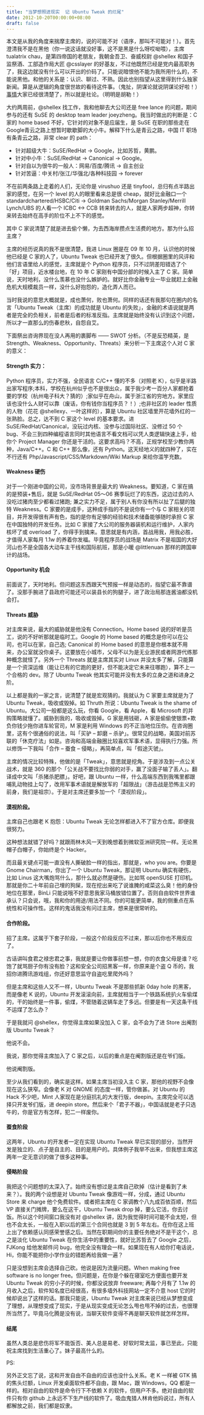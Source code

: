 ```yaml
---
title: "当梦想照进现实  记 Ubuntu Tweak 的烂尾"
date: 2012-10-20T00:00:00+08:00
draft: false
---
```

本文是从我的角度来揣摩主席的，说的可能不对（语序，那叫不可能对！）。首先澄清我不是在黑他（你一说这话就没好事，这不是黑是什么呀哎呦喂），主席 tualatrix chau，是第四帝国的老朋友，我朝金吾卫、奋威校尉 @shellex 和国子监祭酒、工部造作局大匠 @csslayer 的好基友，不过他既然已经是党内最高职务了，我这边就没有什么可以开出的价码了。只能说暗恨他不能为我所用什么的，不能说黑他。和他的关系是：认识、聊过、不熟。因此也别指望从这里得到什么独家新闻。算是从逻辑的角度很世故的看待这件事。（鬼扯，阴谋论就说阴谋论好啦！）[事情](http://imtx.me/archives/1764.html)大家已经很清楚了，所以就是社论。（明明是胡勒！）

大约两周前，@shellex 找工作，我和他聊去大公司还是 free lance 的问题，期间参与的还有 SuSE 的 desktop team leader joeyzheng。我当时做出的判断是：C 家的 home based 不好，它针对的对象不是应届生，是 SuSE 在职的那些走在 Google青云之路上想暂时歇歇脚的大小牛。解释下什么是青云之路，中国 IT 职场有条青云之路，非常 clear 的 path：

* 针对超级大牛：SuSE/RedHat -> Google，比如苏哲，黄鹏。
* 针对中小牛：SuSE/RedHat -> Canonical -> Google。
* 针对自以为很牛的一般人：网易/百度/腾讯 -> 自主创业
* 针对苦逼：中关村/张江/华强北/各种科技园 -> forever

不在前两条路上走着的人们，无论你是 virushuo 还是 tinyfool，总归有点半路出家的感觉，在另一个 level 的人的眼里看来总是很 cheap，就好比金融口一个 standardchartered/HSBC/Citi -> Goldman Sachs/Morgan Stanley/Merrill Lynch/UBS 的人看一个 ICBC <-> CCB 转来转去的人，就是人家两步超神，你转来转去始终在高手的阶位不上不下的感觉。

其中 C 家说清楚了就是进去偷个懒，为去西海岸攒点生活费的地方。那为什么招主席？

主席的经历说真的我不是很清楚，我进 Linux 圈是在 09 年 10 月，认识他的时候他已经是 C 家的人了，Ubuntu Tweak 也已经开发了很久。但根据圈里的风评和他们言语里给人的感觉，主席就是个 Python 程序员，只不过阴差阳错选了个「好」项目，近水楼台地，在 10 年 C 家刚有中国分部的时候入主了 C 家。简单说，天时地利，没什么羡慕也没什么嫉妒的。就好比你金融专业一毕业就赶上金融危机大规模裁员一样，没什么好抱怨的，造化弄人而已。

当时我说的意思大概就是，成也萧何，败也萧何。同样的话还有我那句在圈内的名言「Ubuntu Tweak（主席）的成功就是 Ubuntu 的失败」，金融的术语说就是两者是完全的负相关，前者是后者的标准反指。主席就是始终没有认识到这个问题，所以才一直那么的伤春悲秋，自怨自艾。

下面祭出咨询界现在没人再用的裹脚布 —— SWOT 分析。（不是反恐精英，是 Strength、Weakness、Opportunity、Threats）来分析一下主席这个人对 C 家的意义：

#### Strength 实力：

Python 程序员，实力不强，全民语言 C/C++ 懂的不多（对照老 K），似乎是半路出家写程序;本科，学校在杭州似乎也不是很出众，属于我少考一百分人家都抢着要的学校（杭州电子科大？猜的）;家似乎在舟山，属于浙江省的穷地方。家里应该也没什么人财可以靠（废话，你有钱你当程序员？！）;也非社区的 leader 性质的人物（花花 @shellexy、一叶这样的），算是 Ubuntu 社区墙里开花墙外红的一张熟脸。总之，达不到 C 家这个 level 的基本要求。进 SuSE/RedHat/Canonical，没玩过内核、没参与过国际社区、没修过 50 个 bug、不会三到四种编程语言同时其他语言不看文档可以凭人类逻辑快速上手，给你个 Project Manager 你还是干活的。这要求高吗？不高，正规学校至少教你两种，Java/C++。C 和 C++ 那么像，还有 Python。这天经地义的就四种了，实在不行还有 Php/Javascript/CSS/Markdown/Wiki Markup 来给你滥竽充数。

#### Weakness 硬伤

对于一个刚进中国的公司，没市场背景是最大的 Weakness。要知道，C 家在搞的是预装+售后，就是 SuSE/RedHat 05～06 赛季玩烂了的东西，这边过去的人没吃过猪肉至少都看过猪跑; 兼之实力不足，属于别人有你没有所以扯了后腿的独特 Weakness。C 家要的是成手，这种成手指的不是说你有一个与 C 家相关的项目，并开发得很有声有色，指的是你有足够的经验和技术储备能够随时承担 C 家在中国独特的开发任务。比如 C 家接了大公司的服务器装机和运行维护，人家内核坏了或 overload 了，你得手到擒来。意思就是有内涵，首战用我，用我必胜，才值得人家每月 1.1w 的养着你发福。毕竟程序员的战场是 Matrix 不是祖国的大好河山也不是全国各大动车主干线和国际航班，那是小暖 @littlenuan 那样的跨国审计的战场。

#### Opportunity 机会

前面说了，天时地利。但问题这东西跟天气预报一样是动态的，指望它最不靠谱了。没那手腕进了县政府可能还可以装县长的狗腿子，进了政治局那连酱油都没机会打。

#### Threats 威胁

对主席来说，最大的威胁就是他没有 Connection。Home based 说的好听是员工，说的不好听那就是临时工。Google 的 Home based 的概念是你可以在公司，也可以在家，自己选; Canonical 的 Home based 的意思是你根本就不用来，办公室就没你桌子。这要放在小城市，父母不以为是无业游民或者网游代练那种概念就怪了。另外一个 Threats 就是主席其实对 Linux 并没太多了解，只能算是一个资深运维（能让已有的它跑的更好，但不能决定它未来往哪跑），算不上一个合格的 dev。除了 Ubuntu Tweak 他其实可能并没有太多的立身之道和进身之阶。

以上都是我的一家之言，说清楚了就是宏观猜的。我就认为 C 家要主席就是为了 Ubuntu Tweak，吸收或毁掉。如 Thruth 所说：Ubuntu Tweak is the shame of Ubuntu。大公司一般都是这么玩，你看 Google，看 Apple，看 Microsoft 的并购策略就懂了。威胁到我的，吸收或毁掉。G 家是用钱砸，A 家是偷偷使银票+欺负你钱少拖你进车轮官司，M 家是利用 Windows 的不正当地位压你。在咨询圈里，这有个很通俗的说法，叫「买驴 – 卸磨 – 杀驴」。很常见的战略，美国对前苏联的「休克疗法」如是。咨询和高端金融圈比较喜欢军事术语，显得执行力强。所以修饰一下我叫「合作 – 蚕食 – 侵略」，再简单点，叫「假途灭虢」。

主席的情况比较特殊，他做的是「Tweak」，意思就是挖角。于是涉及到一点公关战术，就是 360 的那个「公关战不要找比你弱的对手，赢了没面子输了丢人」。翻译成中文叫「杀猪杀肥膘」。好吧，跟 Ubuntu 一样，什么高端东西到我嘴里都跟哺乳动物挂上勾了，改用军事术语就是解放军的「超限战」（游击战是恐怖主义的前身，我们是祖宗）。于是对主席还要多加一个「漠视阶段」。

#### 漠视阶段。

主席自己也跟老 K 抱怨：Ubuntu Tweak 无论怎样都进入不了官方仓库。即便我很努力。

这种想法就错了好吗？就跟雨林木风一天到晚想着到微软亚洲研究院一样。无论黑帽子白帽子，你始终是个 Hacker。

而且最关键点可能一直没有人撕破脸一样的指出，那就是，who you are。你要是 Gnome Chairman，你出了一个 Ubuntu Tweak，那证明 Ubuntu 确实有硬伤，比如 Linus 这大嘴炮骂什么，那什么就必然是硬伤。比如骂 openSUSE 打印机。那就是你二十年前自己埋的狗屎，现在挖出来吃了说谁腌的咸菜这么臭！他的身份地位在那里，BinLi 只能说哦不好意思我家马桶放错位置了。否则自由软件世界谁承认？只会说，哦，我和你的用途/用法不同。你的可能更简单，我的侧重点在系统性和可操作性。这样的鬼话我没有问过主席，想来是很常听的。

#### 合作阶段。

招了主席。这属于下套子阶段，一般这个阶段反应不过来，那以后你也不用反应了。

古话讲叫食君之禄忠君之事，我就是要让你做事前想一想，你的衣食父母是谁？吃饱了就骂厨子你有没有脸？这和安全公司招黑客一样，你原来是个盗 Q 币的，我招你进腾讯游戏组，你还好意思监守自盗吃里爬外吗？

但是主席和这些人又不一样，Ubuntu Tweak 不是那些抓新 0day hole 的黑客，而是像老 K 说的，Ubuntu 开发滚滚向前，主席就相当于一个铁路系统扒火车偷煤的，干的始终是一件事，偷煤，不管随着这辆车走了多远。但要是有一天这条干线不运煤了怎么办？

于是我就问 @shellex，你觉得主席如果没加入 C 家，会不会为了进 Store 出阉割版 Ubuntu Tweak？

他说不会。

我说，那你觉得主席加入了 C 家之后，以后的重点是在阉割版还是在爷们版。

他说阉割版。

至少从我们看到的，确实是这样。如果主席当初没入主 C 家，那他的视野不会像现在这么狭窄。会像老 K 对 GNOME 的态度一样，管你做甚。对 Ubuntu 的 Hack 不少吧，Mint 人家现在是分庭抗礼的大发行版，deepin。主席完全可以选择只开发爷们版，进 deepin store。然后来个「君子不器」，中国话就是老子只选牛的，你是官方有怎样，犯二一样废你。

#### 蚕食阶段

这两年，Ubuntu 的开发者一定在实现 Ubuntu Tweak 早已实现的部分，当然开发是独立的、点子是自主的、目的是用户的。具体例子我举不出来，但我想主席这两年一定无意识的做了很多这种事。

#### 侵略阶段

我把这个问题想的太深入了。始终没有想过是主席自己砍掉（估计是看到了未来？）。我的两个设想是对 Ubuntu Tweak 像游戏一样，分成，通过 Ubuntu Store 来 charge 他个免费软件。或者把主席在 C 家调教个八九成百依百顺，然后 VP 直接关门摊牌，要么在这干，Ubuntu Tweak drop 掉，要么它活，你去讨饭。所以这个时间窗口我没有对 @shellex 讲，因为我觉得时间可能不会太短，但也不会太长，一般在入职以后的第三个合同也就是 3 到 5 年左右。在你在这上班上出了依赖感认同感荣誉感之后。当然在职期间你的主要任务绝对不是干这个，总之是淡化 Ubuntu Tweak 在你生活中的重要性，就好比苏哲去了 Google 之后，FJKong 给他发邮件问 bug，他完全没有理会一样。如果现在有人给你打电话说，Hi，你能不能把你小学作业的错题再给我做一遍？

只是没想到主席会选择自己砍。他说是因为流量问题。When making free software is no longer free。但问题是，在你是个躲在寝室吃方便面也要开发 Ubuntu Tweak 的穷小子的时候，你都没说放弃 freeware; 再每个月有了 1.1w 的月收入之后，软件知名度已经很高，有很多墙外科技网站一定不介意 host 它的时候却说出了这样的话。那我只能说，Ubuntu Tweak 对主席来说已经从梦想变成了理想，从理想变成了现实，于是从现实变成无论怎么甩也甩不掉的过去，也很理所当然了。毕竟马化腾是没有说，当聊天软件变得不再是聊天软件就怎样怎样。

#### 结尾

虽然人类总是悲伤将军不能饭否、美人总是易老、好软时常太监，事已至此，只能祝主席找到生活重心了。妹子最高什么的。

PS:

另外正文忘了说，这和开发自由不自由的应该也没什么关系。老 K 一样被 GTK 搞的焦头烂额，Linux 开发桌面软件都不自由，跟 Mac，跟 Windows，QQ 都是一样的。相对自由的软件是命令行下不依赖 X 的软件，但用户不多。绝对自由的软件只有你 github 上永远不下生产线的软件了。吸血鬼猎人林肯他妈说过，所有人都解放之前，我们都是奴隶。
